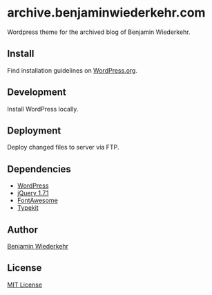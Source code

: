 # archive.benjaminwiederkehr.com
Wordpress theme for the archived blog of Benjamin Wiederkehr.

## Install
Find installation guidelines on [WordPress.org](http://wordpress.org/).

## Development
Install WordPress locally.

## Deployment
Deploy changed files to server via FTP.

## Dependencies
* [WordPress](https://wordpress.org/)
* [jQuery 1.7.1](https://github.com/jquery/jquery)
* [FontAwesome](https://fontawesome.com/)
* [Typekit](https://typekit.com/)

## Author
[Benjamin Wiederkehr](http://benjaminwiederkehr.com)

## License
[MIT License](https://opensource.org/licenses/MIT)
